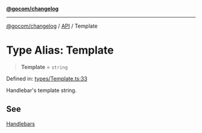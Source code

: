 [**@gocom/changelog**](../README.md)

***

[@gocom/changelog](../README.md) / [API](../Public/API.md) / Template

# Type Alias: Template

> **Template** = `string`

Defined in: [types/Template.ts:33](https://github.com/gocom/changelog/blob/59f7f4923a29c3284cb63714fbdbd9d86a995375/src/types/Template.ts#L33)

Handlebar's template string.

## See

[Handlebars](https://handlebarsjs.com/)
